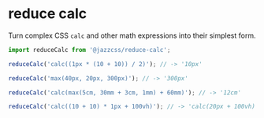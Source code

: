 # reduce calc

Turn complex CSS `calc` and other math expressions into their simplest form.

```js
import reduceCalc from '@jazzcss/reduce-calc';

reduceCalc('calc((1px * (10 + 10)) / 2)'); // -> '10px'

reduceCalc('max(40px, 20px, 300px)'); // -> '300px'

reduceCalc('calc(max(5cm, 30mm + 3cm, 1mm) + 60mm)'); // -> '12cm'

reduceCalc('calc((10 + 10) * 1px + 100vh)'); // -> 'calc(20px + 100vh)'
```
